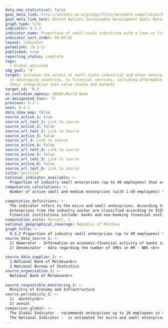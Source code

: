 ```yaml
---
data_non_statistical: false
goal_meta_link: http://unstats.un.org/sdgs/files/metadata-compilation/Metadata-Goal-9.pdf
goal_meta_link_text: United Nations Sustainable Development Goals Metadata (pdf 663kB)
graph_type: line
indicator: 9.3.2
indicator_name: Proportion of small-scale industries with a loan or line of credit
indicator_sort_order: 09-03-02
layout: indicator
permalink: /9-3-2/
published: true
reporting_status: complete
tags:
  - Global adjusted
sdg_goal: '9'
target: Increase the access of small-scale industrial and other enterprises, in particular
  in developing countries, to financial services, including affordable credit, and
  their integration into value chains and markets
target_id: '9.3'
un_custodian_agency: UNIDO,World Bank
un_designated_tier: '2'
previous: 9-3-1
next: 9-4-1
data_show_map: false
source_active_1: true
source_url_text_1: Link to source
source_active_2: false
source_url_text_2: Link to Source
source_active_3: false
source_url_3: Link to source
source_active_4: false
source_url_text_4: Link to source
source_active_5: false
source_url_text_5: Link to source
source_active_6: false
source_url_text_6: Link to source
title: Untitled
national_indicator_available: >-
  Proportion of industry small enterprises (up to 49 employees) that accessed credits and/or loans during the year, including by industry sector
computation_calculations: >-
  Number of active small and medium enterprises (with 1-49 employees) that have accessed credits and/or loans during the year of reference from financial institutions as a proportion of the total number of SMEs (total and by sectors according to CAEM 2)   * 100.<br> 
  
computation_definitions: >-
  The indicator refers to the micro and small enterprises. According to the legislation in force, a micro enterprise – is the enterprise that has at most 9 employees, has an annual turnover up to 9 million MDL or holds total assets for up to 9 million MDL; small enterprise  – an enterprise that has from 10 to 49 employees, has an annual turnover up to 25 million MDL or holds assets for up to 25 million MDL . Employees - medium number of personnel on paper during the reported period. (art. 5, let. a and b of the Law No. 179 dated 21.07.2016)<br> 
  Enterprises from the industry sector are classified according to ISIC Rev.3.1 and include the codes 15-37, 45, 50-52, 55, 60-64, and 72, or ISIC rev.4 (or CAEM rev.2) with codes 10-33, 41-43, 45-47, 49-53, 55-56, 58-63.<br> 
  Financial institutions include: banks and non-banking financial institutions. Bank – legal entity whose activity is to attract deposits or other reimbursable funds from public and to provide credits on their own accounts.
computation_units: Percent, %
national_geographical_coverage: Republic of Moldova
graph_title: >-
  9.3.2 Proportion of industry small enterprises (up to 49 employees) that accessed credits and/or loans during the year, including by industry sector 
source_data_source_1: >-
  1) Numerator - Information on economic-financial activity of banks in RM - NBM <br> 
  2) Denominator - data regarding the number of SMEs in RM - NBS <br> 
  
source_data_supplier_1: >-
  1.National Bank of Moldova<br> 
  2.National Bureau of Statistics
source_organisation_1: >-
  National Bank of Moldova<br> 
  
source_responsible_monitoring_1: >-
  Ministry of Economy and Infrastructure
source_periodicity_1: >-
  1)  monthly<br> 
  2) annual
comparison_global: >-
  The Global Indicator - recommends enterprises up to 20 employees in the industrial sector, provides for accessing loans not only from banks, but also from other non-banking financial institutions <br> 
  The National Indicator -  is estimated for micro and small enterprises with up to 49 employees (according to the national legislation), by sectors including only access to credits from the bank. 
---
```

